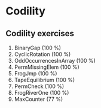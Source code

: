 # Codility
## Codility exercises

1. BinaryGap (100 %)
2. CyclicRotation (100 %)
3. OddOccurrencesInArray (100 %)
4. PermMissingElem (100 %)
5. FrogJmp (100 %)
6. TapeEquilibrium (100 %)
7. PermCheck (100 %)
8. FrogRiverOne (100 %)
9. MaxCounter (77 %)